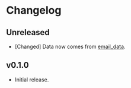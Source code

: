 # Changelog

## Unreleased

- [Changed] Data now comes from [email_data](https://github.com/fnando/email_data).

## v0.1.0

- Initial release.
